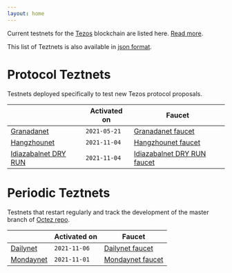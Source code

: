 ```yaml
---
layout: home
---
```


Current testnets for the [Tezos](https://tezos.com) blockchain are listed here. [Read more](about/).

This list of Teztnets is also available in [json format](https://teztnets.xyz/teztnets.json).

# Protocol Teztnets

Testnets deployed specifically to test new Tezos protocol proposals.

| | Activated on | Faucet |
|-------|---------------------|--|
| [Granadanet](/granadanet-about) | `2021-05-21` | [Granadanet faucet](https://faucet.tzalpha.net) |
| [Hangzhounet](/hangzhounet-about) | `2021-11-04` | [Hangzhounet faucet](https://faucet.hangzhounet.teztnets.xyz) |
| [Idiazabalnet DRY RUN](/idiazabalnet-about) | `2021-11-04` | [Idiazabalnet DRY RUN faucet](https://faucet.idiazabalnet.teztnets.xyz) |



# Periodic Teztnets

Testnets that restart regularly and track the development of the master branch of [Octez repo](https://gitlab.com/tezos/tezos/).

| | Activated on | Faucet |
|-------|---------------------|--|
| [Dailynet](/dailynet-2021-11-06-about) | `2021-11-06` | [Dailynet faucet](https://faucet.dailynet-2021-11-06.teztnets.xyz) |
| [Mondaynet](/mondaynet-2021-11-01-about) | `2021-11-01` | [Mondaynet faucet](https://faucet.mondaynet-2021-11-01.teztnets.xyz) |




